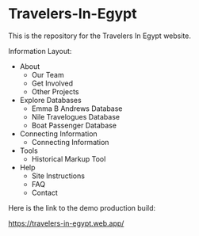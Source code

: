 # Travelers-In-Egypt

This is the repository for the Travelers In Egypt website.

Information Layout:

- About
  - Our Team
  - Get Involved
  - Other Projects
- Explore Databases
  - Emma B Andrews Database
  - Nile Travelogues Database
  - Boat Passenger Database
- Connecting Information
  - Connecting Information
- Tools
  - Historical Markup Tool
- Help
  - Site Instructions
  - FAQ
  - Contact



Here is the link to the demo production build:

https://travelers-in-egypt.web.app/